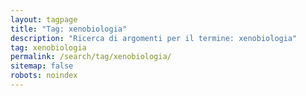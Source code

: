 ```yaml
---
layout: tagpage
title: "Tag: xenobiologia"
description: "Ricerca di argomenti per il termine: xenobiologia"
tag: xenobiologia
permalink: /search/tag/xenobiologia/
sitemap: false
robots: noindex
---
```

